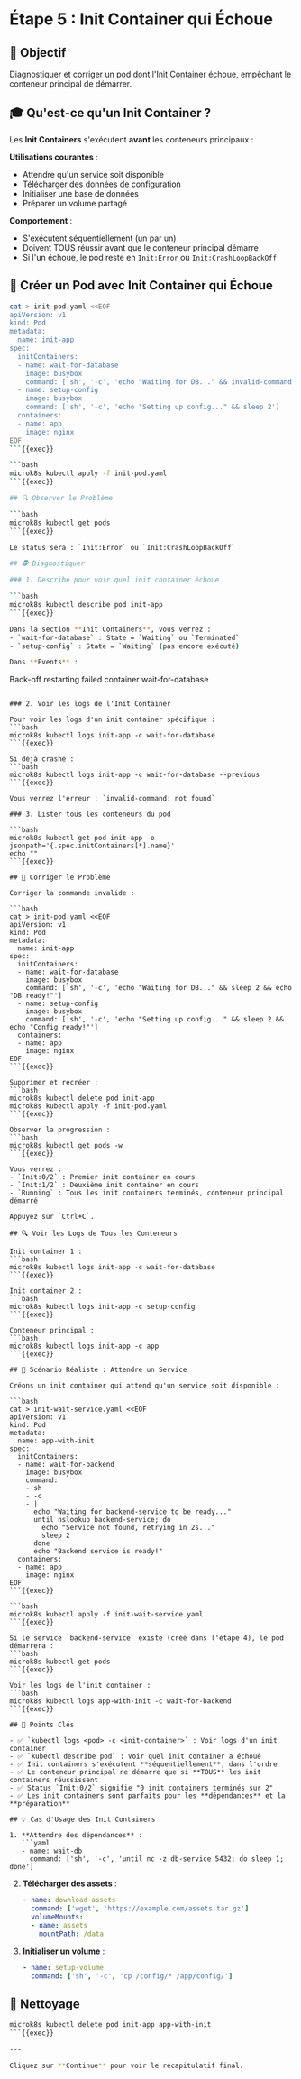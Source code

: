 # Étape 5 : Init Container qui Échoue

## 📝 Objectif

Diagnostiquer et corriger un pod dont l'Init Container échoue, empêchant le conteneur principal de démarrer.

## 🎓 Qu'est-ce qu'un Init Container ?

Les **Init Containers** s'exécutent **avant** les conteneurs principaux :

**Utilisations courantes** :
- Attendre qu'un service soit disponible
- Télécharger des données de configuration
- Initialiser une base de données
- Préparer un volume partagé

**Comportement** :
- S'exécutent séquentiellement (un par un)
- Doivent TOUS réussir avant que le conteneur principal démarre
- Si l'un échoue, le pod reste en `Init:Error` ou `Init:CrashLoopBackOff`

## 📄 Créer un Pod avec Init Container qui Échoue

```bash
cat > init-pod.yaml <<EOF
apiVersion: v1
kind: Pod
metadata:
  name: init-app
spec:
  initContainers:
  - name: wait-for-database
    image: busybox
    command: ['sh', '-c', 'echo "Waiting for DB..." && invalid-command']
  - name: setup-config
    image: busybox
    command: ['sh', '-c', 'echo "Setting up config..." && sleep 2']
  containers:
  - name: app
    image: nginx
EOF
```{{exec}}

```bash
microk8s kubectl apply -f init-pod.yaml
```{{exec}}

## 🔍 Observer le Problème

```bash
microk8s kubectl get pods
```{{exec}}

Le status sera : `Init:Error` ou `Init:CrashLoopBackOff`

## 🕵️ Diagnostiquer

### 1. Describe pour voir quel init container échoue

```bash
microk8s kubectl describe pod init-app
```{{exec}}

Dans la section **Init Containers**, vous verrez :
- `wait-for-database` : State = `Waiting` ou `Terminated`
- `setup-config` : State = `Waiting` (pas encore exécuté)

Dans **Events** :
```
Back-off restarting failed container wait-for-database
```

### 2. Voir les logs de l'Init Container

Pour voir les logs d'un init container spécifique :
```bash
microk8s kubectl logs init-app -c wait-for-database
```{{exec}}

Si déjà crashé :
```bash
microk8s kubectl logs init-app -c wait-for-database --previous
```{{exec}}

Vous verrez l'erreur : `invalid-command: not found`

### 3. Lister tous les conteneurs du pod

```bash
microk8s kubectl get pod init-app -o jsonpath='{.spec.initContainers[*].name}'
echo ""
```{{exec}}

## 🔧 Corriger le Problème

Corriger la commande invalide :

```bash
cat > init-pod.yaml <<EOF
apiVersion: v1
kind: Pod
metadata:
  name: init-app
spec:
  initContainers:
  - name: wait-for-database
    image: busybox
    command: ['sh', '-c', 'echo "Waiting for DB..." && sleep 2 && echo "DB ready!"']
  - name: setup-config
    image: busybox
    command: ['sh', '-c', 'echo "Setting up config..." && sleep 2 && echo "Config ready!"']
  containers:
  - name: app
    image: nginx
EOF
```{{exec}}

Supprimer et recréer :
```bash
microk8s kubectl delete pod init-app
microk8s kubectl apply -f init-pod.yaml
```{{exec}}

Observer la progression :
```bash
microk8s kubectl get pods -w
```{{exec}}

Vous verrez :
- `Init:0/2` : Premier init container en cours
- `Init:1/2` : Deuxième init container en cours
- `Running` : Tous les init containers terminés, conteneur principal démarré

Appuyez sur `Ctrl+C`.

## 🔍 Voir les Logs de Tous les Conteneurs

Init container 1 :
```bash
microk8s kubectl logs init-app -c wait-for-database
```{{exec}}

Init container 2 :
```bash
microk8s kubectl logs init-app -c setup-config
```{{exec}}

Conteneur principal :
```bash
microk8s kubectl logs init-app -c app
```{{exec}}

## 🧪 Scénario Réaliste : Attendre un Service

Créons un init container qui attend qu'un service soit disponible :

```bash
cat > init-wait-service.yaml <<EOF
apiVersion: v1
kind: Pod
metadata:
  name: app-with-init
spec:
  initContainers:
  - name: wait-for-backend
    image: busybox
    command:
    - sh
    - -c
    - |
      echo "Waiting for backend-service to be ready..."
      until nslookup backend-service; do
        echo "Service not found, retrying in 2s..."
        sleep 2
      done
      echo "Backend service is ready!"
  containers:
  - name: app
    image: nginx
EOF
```{{exec}}

```bash
microk8s kubectl apply -f init-wait-service.yaml
```{{exec}}

Si le service `backend-service` existe (créé dans l'étape 4), le pod démarrera :
```bash
microk8s kubectl get pods
```{{exec}}

Voir les logs de l'init container :
```bash
microk8s kubectl logs app-with-init -c wait-for-backend
```{{exec}}

## 🎯 Points Clés

- ✅ `kubectl logs <pod> -c <init-container>` : Voir logs d'un init container
- ✅ `kubectl describe pod` : Voir quel init container a échoué
- ✅ Init containers s'exécutent **séquentiellement**, dans l'ordre
- ✅ Le conteneur principal ne démarre que si **TOUS** les init containers réussissent
- ✅ Status `Init:0/2` signifie "0 init containers terminés sur 2"
- ✅ Les init containers sont parfaits pour les **dépendances** et la **préparation**

## 💡 Cas d'Usage des Init Containers

1. **Attendre des dépendances** :
   ```yaml
   - name: wait-db
     command: ['sh', '-c', 'until nc -z db-service 5432; do sleep 1; done']
   ```

2. **Télécharger des assets** :
   ```yaml
   - name: download-assets
     command: ['wget', 'https://example.com/assets.tar.gz']
     volumeMounts:
     - name: assets
       mountPath: /data
   ```

3. **Initialiser un volume** :
   ```yaml
   - name: setup-volume
     command: ['sh', '-c', 'cp /config/* /app/config/']
   ```

## 🧹 Nettoyage

```bash
microk8s kubectl delete pod init-app app-with-init
```{{exec}}

---

Cliquez sur **Continue** pour voir le récapitulatif final.

